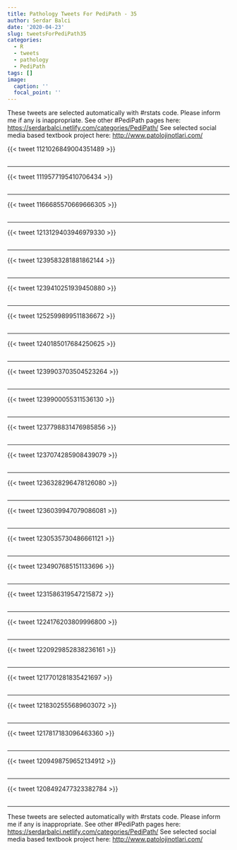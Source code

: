 ```yaml
---
title: Pathology Tweets For PediPath - 35
author: Serdar Balci
date: '2020-04-23'
slug: tweetsForPediPath35
categories:
  - R
  - tweets
  - pathology
  - PediPath
tags: []
image:
  caption: ''
  focal_point: ''
---
```



These tweets are selected automatically with #rstats code. Please inform me if any is inappropriate.
See other #PediPath pages here: https://serdarbalci.netlify.com/categories/PediPath/ 
See selected social media based textbook project here: http://www.patolojinotlari.com/

{{< tweet 1121026849004351489 >}}
<br>
<br>
<hr>
{{< tweet 1119577195410706434 >}}
<br>
<br>
<hr>
{{< tweet 1166685570669666305 >}}
<br>
<br>
<hr>
{{< tweet 1213129403946979330 >}}
<br>
<br>
<hr>
{{< tweet 1239583281881862144 >}}
<br>
<br>
<hr>
{{< tweet 1239410251939450880 >}}
<br>
<br>
<hr>
{{< tweet 1252599899511836672 >}}
<br>
<br>
<hr>
{{< tweet 1240185017684250625 >}}
<br>
<br>
<hr>
{{< tweet 1239903703504523264 >}}
<br>
<br>
<hr>
{{< tweet 1239900055311536130 >}}
<br>
<br>
<hr>
{{< tweet 1237798831476985856 >}}
<br>
<br>
<hr>
{{< tweet 1237074285908439079 >}}
<br>
<br>
<hr>
{{< tweet 1236328296478126080 >}}
<br>
<br>
<hr>
{{< tweet 1236039947079086081 >}}
<br>
<br>
<hr>
{{< tweet 1230535730486661121 >}}
<br>
<br>
<hr>
{{< tweet 1234907685151133696 >}}
<br>
<br>
<hr>
{{< tweet 1231586319547215872 >}}
<br>
<br>
<hr>
{{< tweet 1224176203809996800 >}}
<br>
<br>
<hr>
{{< tweet 1220929852838236161 >}}
<br>
<br>
<hr>
{{< tweet 1217701281835421697 >}}
<br>
<br>
<hr>
{{< tweet 1218302555689603072 >}}
<br>
<br>
<hr>
{{< tweet 1217817183096463360 >}}
<br>
<br>
<hr>
{{< tweet 1209498759652134912 >}}
<br>
<br>
<hr>
{{< tweet 1208492477323382784 >}}
<br>
<br>
<hr>


These tweets are selected automatically with #rstats code. Please inform me if any is inappropriate.
See other #PediPath pages here: https://serdarbalci.netlify.com/categories/PediPath/ 
See selected social media based textbook project here: http://www.patolojinotlari.com/
